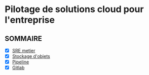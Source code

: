 # Pilotage de solutions cloud pour l'entreprise
## SOMMAIRE
- [x] [SRE metier](CR/sre-metier.md)
- [x] [Stockage d'objets](CR/stockage_objet.md)
- [x] [Pipeline](CR/pipeline.md)
- [x] [Gitlab](CR/gitlab.md) 
